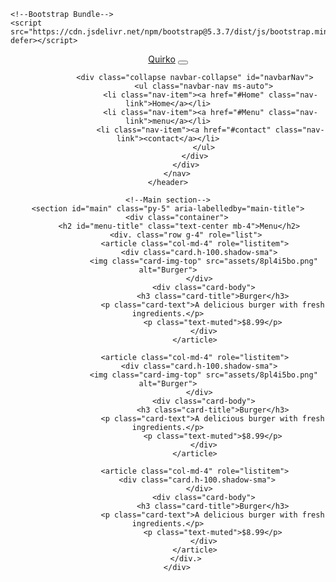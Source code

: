 <!DOCTYPE html>
<html lang="en">
<head>
    <meta charset="UTF-8">
    <meta name="viewport" content="width=device-width, initial-scale=1.0">
    <title>Document</title>
    <!--Bootstrap CSS-->
    <link href="https://cdn.jsdelivr.net/npm/bootstrap@5.3.7/dist/css/bootstrap.min.css" rel="stylesheet">

    <!--Bootstrap Bundle-->
    <script src="https://cdn.jsdelivr.net/npm/bootstrap@5.3.7/dist/js/bootstrap.min.js" defer></script>

</head>
<body>
    <header>
        <nav class="navbar navbar-expand-lg navbar-dark bg-dark" aria-label="Main Navigation">
            <div class="container">
                <a href="#"" class="navbar-brand">Quirko</a>
                <button class="navbar-toggler" type="button" aria-label="Toggle Navigation">
                    <span class="navbar-toggler-icon"></span>
                </button>

                <div class="collapse navbar-collapse" id="navbarNav">
                    <ul class="navbar-nav ms-auto">
                       <li class="nav-item"><a href="#Home" class="nav-link">Home</a></li>
                       <li class="nav-item"><a href="#Menu" class="nav-link">menu</a></li>
                       <li class="nav-item"><a href="#contact" class="nav-link"><contact</a></li>
                    </ul>
                </div>
            </div>
        </nav>
    </header>

    <!--Main section-->
    <section id="main" class="py-5" aria-labelledby="main-title">
        <div class="container">
         <h2 id="menu-title" class="text-center mb-4">Menu</h2>
            <div. class="row g-4" role="list">
                <article class="col-md-4" role="listitem">
                  <div class="card.h-100.shadow-sma">
                    <img class="card-img-top" src="assets/8pl4i5bo.png" alt="Burger">
                  </div>
                    <div class="card-body">
                        <h3 class="card-title">Burger</h3>
                        <p class="card-text">A delicious burger with fresh ingredients.</p>
                        <p class="text-muted">$8.99</p>
                    </div>
                </article>

                <article class="col-md-4" role="listitem">
                  <div class="card.h-100.shadow-sma">
                    <img class="card-img-top" src="assets/8pl4i5bo.png" alt="Burger">
                  </div>
                    <div class="card-body">
                        <h3 class="card-title">Burger</h3>
                        <p class="card-text">A delicious burger with fresh ingredients.</p>
                        <p class="text-muted">$8.99</p>
                    </div>
                </article>

                <article class="col-md-4" role="listitem">
                  <div class="card.h-100.shadow-sma"> 
                  </div>
                    <div class="card-body">
                        <h3 class="card-title">Burger</h3>
                        <p class="card-text">A delicious burger with fresh ingredients.</p>
                        <p class="text-muted">$8.99</p>
                    </div>
                </article>
            </div.>
        </div>
    
</body>
<html 
